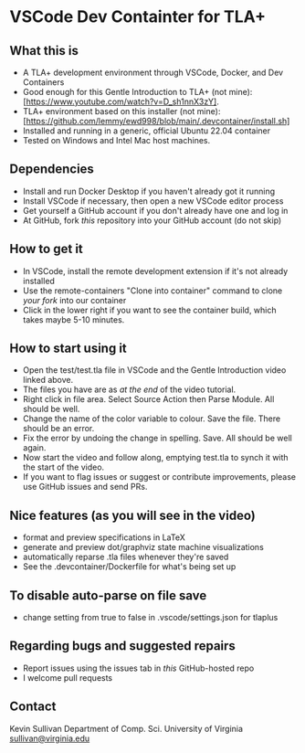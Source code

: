 # VSCode Dev Containter for TLA+  

## What this is

- A TLA+ development environment through VSCode, Docker, and Dev Containers
- Good enough for this Gentle Introduction to TLA+ (not mine): [https://www.youtube.com/watch?v=D_sh1nnX3zY]. 
- TLA+ environment based on this installer (not mine): [https://github.com/lemmy/ewd998/blob/main/.devcontainer/install.sh]
- Installed and running in a generic, official Ubuntu 22.04 container
- Tested on Windows and Intel Mac host machines.


## Dependencies

- Install and run Docker Desktop if you haven't already got it running
- Install VSCode if necessary, then open a new VSCode editor process
- Get yourself a GitHub account if you don't already have one and log in
- At GitHub, fork *this* repository into your GitHub account (do not skip)

## How to get it

- In VSCode, install the remote development extension if it's not already installed
- Use the remote-containers "Clone into container" command to clone *your fork* into our container
- Click in the lower right if you want to see the container build, which takes maybe 5-10 minutes.

## How to start using it

- Open the test/test.tla file in VSCode and the Gentle Introduction video linked above.
- The files you have are as *at the end* of the video tutorial.
- Right click in file area. Select Source Action then Parse Module. All should be well.
- Change the name of the color variable to colour. Save the file. There should be an error.
- Fix the error by undoing the change in spelling. Save. All should be well again.
- Now start the video and follow along, emptying test.tla to synch it with the start of the video.
- If you want to flag issues or suggest or contribute improvements, please use GitHub issues and send PRs.

## Nice features (as you will see in the video)

- format and preview specifications in LaTeX
- generate and preview dot/graphviz state machine visualizations
- automatically reparse .tla files whenever they're saved
- See the .devcontainer/Dockerfile for what's being set up

## To disable auto-parse on file save

- change setting from true to false in .vscode/settings.json for tlaplus

## Regarding bugs and suggested repairs

- Report issues using the issues tab in *this* GitHub-hosted repo
- I welcome pull requests

## Contact

Kevin Sullivan
Department of Comp. Sci.
University of Virginia
sullivan@virginia.edu
